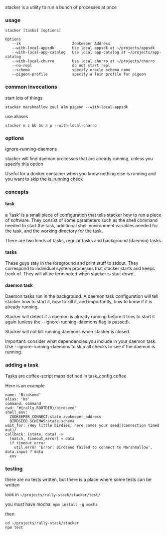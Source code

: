 
stacker is a utility to run a bunch of processes at once

### usage

    stacker [tasks] [options]

    Options
       --zk                       Zookeeper Address
       --with-local-appsdk        Use local appsdk at ~/projects/appsdk
       --with-local-app-catalog   Use local app-catalog at ~/projects/app-catalog
       --with-local-churro        Use local churro at ~/projects/churro
       --no-repl                  do not start repl
       --schema                   specify oracle schema name
       --pigeon-profile           specify a lein profile for pigeon

### common invocations

start lots of things

    stacker marshmallow zuul alm pigeon --with-local-appsdk

use aliases

    stacker m z bb bs a p --with-local-churro

### options

ignore-running-daemons

stacker will find daemon processes that are already running, unless you specify this option

Useful for a docker container when you know nothing else is running and you want
to skip the is_running check

### concepts

#### task

a 'task' is a small piece of configuration that tells stacker how to run a piece of software.
They consist of some parameters such as
the shell command needed to start the task, additional shell environment variables needed
for the task, and the working directory for the task.

There are two kinds of tasks, regular tasks and background (daemon) tasks.

#### tasks

These guys stay in the foreground and print stuff to stdout.  They correspond to
individual system processes that stacker starts and keeps track of.   They will all
be terminated when stacker is shut down.


#### daemon task

Daemon tasks run in the background.  A daemon task configuration will tell stacker
how to start it, how to kill it, and importantly, how to know if it is already running.

Stacker will detect if a daemon is already running before it tries to start it again
(unless the --ignore-running-daemons flag is passed).

Stacker will not kill running daemons when stacker is closed.

Important: consider what dependencies you include in your daemon task.
Use --ignore-running-daemons to skip all checks to see if the daemon is running.

### adding a task

Tasks are coffee-script maps defined in task_config.coffee

Here is an example

```coffee-script
name: 'Birdseed'
alias: 'bs'
command: command
cwd: "#{rally.ROOTDIR}/birdseed"
shell_env:
  ZOOKEEPER_CONNECT:state.zookeeper_address
  BIRDSEED_SCHEMAS:state.schema
wait_for: /Hey little birdies, here comes your seed|(Connection timed out)/
callback: (state, data) ->
  [match, timeout_error] = data
  if timeout_error
    util.error 'Error: Birdseed failed to connect to Marshmallow', data.input ? data
  env
```


### testing

there are no tests written, but there is a place where some tests can be written

look in `~/projects/rally-stack/stacker/test/`

you must have mocha: `npm install -g mocha`

then

```
cd ~/projects/rally-stack/stacker
npm test
```
